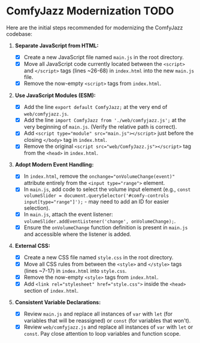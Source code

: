 # ComfyJazz Modernization TODO

Here are the initial steps recommended for modernizing the ComfyJazz codebase:

1. **Separate JavaScript from HTML:**

   - [x] Create a new JavaScript file named `main.js` in the root directory.
   - [x] Move all JavaScript code currently located between the `<script>` and `</script>` tags (lines ~26-68) in `index.html` into the new `main.js` file.
   - [x] Remove the now-empty `<script>` tags from `index.html`.

2. **Use JavaScript Modules (ESM):**

   - [x] Add the line `export default ComfyJazz;` at the very end of `web/comfyjazz.js`.
   - [x] Add the line `import ComfyJazz from './web/comfyjazz.js';` at the very beginning of `main.js`. (Verify the relative path is correct).
   - [x] Add `<script type="module" src="main.js"></script>` just before the closing `</body>` tag in `index.html`.
   - [x] Remove the original `<script src="web/ComfyJazz.js"></script>` tag from the `<head>` in `index.html`.

3. **Adopt Modern Event Handling:**

   - [x] In `index.html`, remove the `onchange="onVolumeChange(event)"` attribute entirely from the `<input type="range">` element.
   - [x] In `main.js`, add code to select the volume input element (e.g., `const volumeSlider = document.querySelector('#comfy-controls input[type="range"]');` - may need to add an ID for easier selection).
   - [x] In `main.js`, attach the event listener: `volumeSlider.addEventListener('change', onVolumeChange);`.
   - [x] Ensure the `onVolumeChange` function definition is present in `main.js` and accessible where the listener is added.

4. **External CSS:**

   - [x] Create a new CSS file named `style.css` in the root directory.
   - [x] Move all CSS rules from between the `<style>` and `</style>` tags (lines ~7-17) in `index.html` into `style.css`.
   - [x] Remove the now-empty `<style>` tags from `index.html`.
   - [x] Add `<link rel="stylesheet" href="style.css">` inside the `<head>` section of `index.html`.

5. **Consistent Variable Declarations:**

   - [x] Review `main.js` and replace all instances of `var` with `let` (for variables that will be reassigned) or `const` (for variables that won't).
   - [x] Review `web/comfyjazz.js` and replace all instances of `var` with `let` or `const`. Pay close attention to loop variables and function scope.
